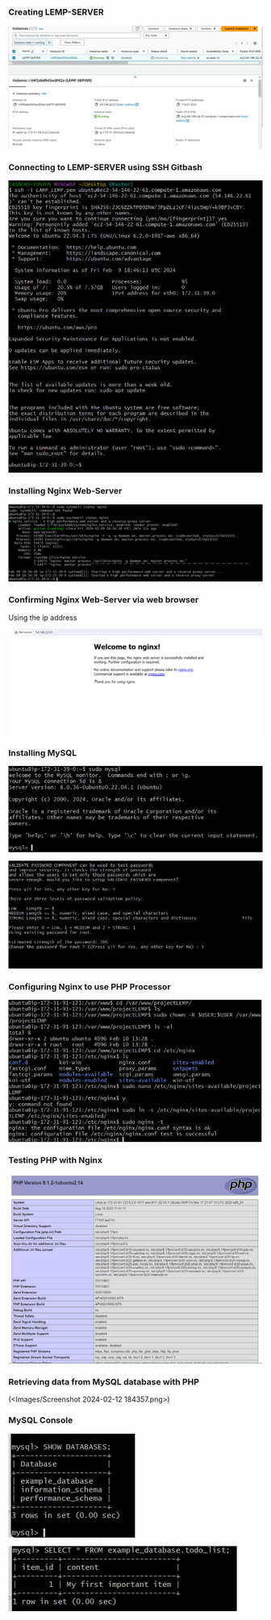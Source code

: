 ### Creating LEMP-SERVER

![alt text](<Images/Screenshot 2024-02-09 182415.png>)

### Connecting to LEMP-SERVER using SSH Gitbash

![alt text](<Images/Screenshot 2024-02-09 194803.png>)

### Installing Nginx Web-Server

![alt text](<Images/Screenshot 2024-02-09 195907.png>)

### Confirming Nginx Web-Server via web browser

Using the ip address

![alt text](<Images/Screenshot 2024-02-09 200151.png>)

### Installing MySQL

![alt text](<Images/Screenshot 2024-02-09 200916.png>)

![alt text](<Images/Screenshot 2024-02-10 135828.png>)

### Configuring Nginx to use PHP Processor

![alt text](<Images/Screenshot 2024-02-10 181105.png>)

### Testing PHP with Nginx

![alt text](<Images/Screenshot 2024-02-10 183920.png>)

### Retrieving data from MySQL database with PHP

(<Images/Screenshot 2024-02-12 184357.png>)

### MySQL Console

![alt text](<Images/Screenshot 2024-02-12 185101.png>)

![alt text](<Images/Screenshot 2024-02-12 185601.png>)

